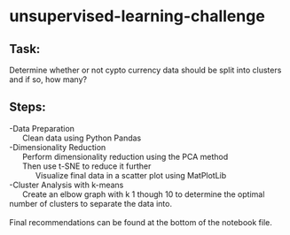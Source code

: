 # unsupervised-learning-challenge
## Task:
Determine whether or not cypto currency data should be split into clusters and if so, how many?
## Steps:
-Data Preparation<br />
&nbsp;&nbsp;&nbsp;&nbsp;&nbsp;&nbsp;Clean data using Python Pandas<br />
-Dimensionality Reduction<br />
&nbsp;&nbsp;&nbsp;&nbsp;&nbsp;&nbsp;Perform dimensionality reduction using the PCA method<br />
&nbsp;&nbsp;&nbsp;&nbsp;&nbsp;&nbsp;Then use t-SNE to reduce it further<br />
&nbsp;&nbsp;&nbsp;&nbsp;&nbsp;&nbsp;&nbsp;&nbsp;&nbsp;&nbsp;&nbsp;&nbsp;Visualize final data in a scatter plot using MatPlotLib<br />
-Cluster Analysis with k-means<br />
&nbsp;&nbsp;&nbsp;&nbsp;&nbsp;&nbsp;Create an elbow graph with k 1 though 10 to determine the optimal number of clusters to separate the data into.<br />
<br />
Final recommendations can be found at the bottom of the notebook file.
